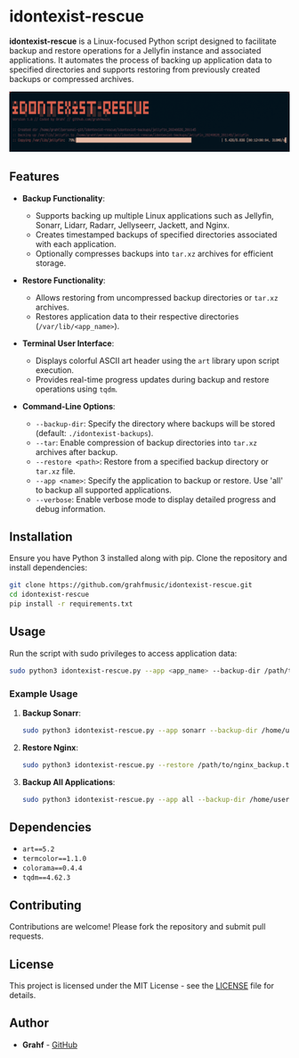 # idontexist-rescue

**idontexist-rescue** is a Linux-focused Python script designed to facilitate backup and restore operations for a Jellyfin instance and associated applications. It automates the process of backing up application data to specified directories and supports restoring from previously created backups or compressed archives.

![idontexist-rescue](doco.png)

## Features

- **Backup Functionality**:
  - Supports backing up multiple Linux applications such as Jellyfin, Sonarr, Lidarr, Radarr, Jellyseerr, Jackett, and Nginx.
  - Creates timestamped backups of specified directories associated with each application.
  - Optionally compresses backups into `tar.xz` archives for efficient storage.

- **Restore Functionality**:
  - Allows restoring from uncompressed backup directories or `tar.xz` archives.
  - Restores application data to their respective directories (`/var/lib/<app_name>`).

- **Terminal User Interface**:
  - Displays colorful ASCII art header using the `art` library upon script execution.
  - Provides real-time progress updates during backup and restore operations using `tqdm`.

- **Command-Line Options**:
  - `--backup-dir`: Specify the directory where backups will be stored (default: `./idontexist-backups`).
  - `--tar`: Enable compression of backup directories into `tar.xz` archives after backup.
  - `--restore <path>`: Restore from a specified backup directory or `tar.xz` file.
  - `--app <name>`: Specify the application to backup or restore. Use 'all' to backup all supported applications.
  - `--verbose`: Enable verbose mode to display detailed progress and debug information.

## Installation

Ensure you have Python 3 installed along with pip. Clone the repository and install dependencies:

```bash
git clone https://github.com/grahfmusic/idontexist-rescue.git
cd idontexist-rescue
pip install -r requirements.txt
```

## Usage

Run the script with sudo privileges to access application data:

```bash
sudo python3 idontexist-rescue.py --app <app_name> --backup-dir /path/to/backup/dir --tar
```

### Example Usage

1. **Backup Sonarr**:

   ```bash
   sudo python3 idontexist-rescue.py --app sonarr --backup-dir /home/user/backups --tar
   ```

2. **Restore Nginx**:

   ```bash
   sudo python3 idontexist-rescue.py --restore /path/to/nginx_backup.tar.xz --app nginx
   ```

3. **Backup All Applications**:

   ```bash
   sudo python3 idontexist-rescue.py --app all --backup-dir /home/user/backups --tar
   ```

## Dependencies

- `art==5.2`
- `termcolor==1.1.0`
- `colorama==0.4.4`
- `tqdm==4.62.3`

## Contributing

Contributions are welcome! Please fork the repository and submit pull requests.

## License

This project is licensed under the MIT License - see the [LICENSE](LICENSE) file for details.

## Author

- **Grahf** - [GitHub](https://github.com/grahfmusic)

```
